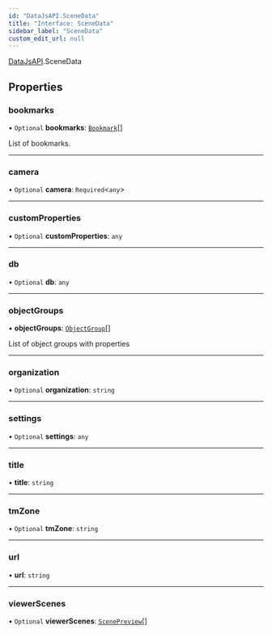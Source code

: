 ```yaml
---
id: "DataJsAPI.SceneData"
title: "Interface: SceneData"
sidebar_label: "SceneData"
custom_edit_url: null
---
```


[DataJsAPI](../namespaces/DataJsAPI.md).SceneData

## Properties

### bookmarks

• `Optional` **bookmarks**: [`Bookmark`](DataJsAPI.Bookmark-1.md)[]

List of bookmarks.

___

### camera

• `Optional` **camera**: `Required`<`any`\>

___

### customProperties

• `Optional` **customProperties**: `any`

___

### db

• `Optional` **db**: `any`

___

### objectGroups

• **objectGroups**: [`ObjectGroup`](DataJsAPI.ObjectGroup.md)[]

List of object groups with properties

___

### organization

• `Optional` **organization**: `string`

___

### settings

• `Optional` **settings**: `any`

___

### title

• **title**: `string`

___

### tmZone

• `Optional` **tmZone**: `string`

___

### url

• **url**: `string`

___

### viewerScenes

• `Optional` **viewerScenes**: [`ScenePreview`](DataJsAPI.ScenePreview.md)[]
